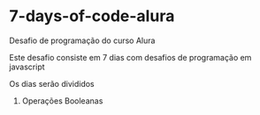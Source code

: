 # 7-days-of-code-alura
Desafio de programação do curso Alura

Este desafio consiste em 7 dias com desafios de programação em javascript

Os dias serão divididos
<ol>
    <li>Operações Booleanas</li>
</ol>
